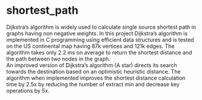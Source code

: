 # shortest_path
Dijkstra’s algorithm is widely used to calculate single source shortest path in graphs having non negative weights. In this project Dijkstra’s algorithm is implemented in C programming using efficient data structures and is tested on the US continental map having 87k vertices and 121k edges. The algorithm takes only 2.2 ms on average to return the shortest distance and the path between two nodes in the graph.  
An improved version of Dijkstra’s algorithm (A star) directs its search towards the destination based on an optimistic heuristic distance. The algorithm when implemented improves the shortest distance calculation time by 2.5x by reducing the number of extract min and decrease key operations by 5x.
